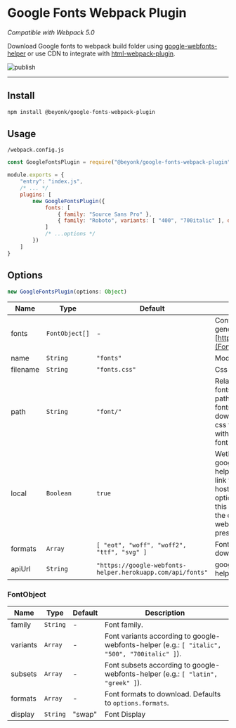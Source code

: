# Google Fonts Webpack Plugin

*Compatible with Webpack 5.0*

Download Google fonts to webpack build folder using [google-webfonts-helper](https://github.com/majodev/google-webfonts-helper) or use CDN to integrate with [html-webpack-plugin](https://github.com/jantimon/html-webpack-plugin).

![publish](https://github.com/beyonk-adventures/google-fonts-webpack-plugin/workflows/publish/badge.svg)

---

## Install

```bash
npm install @beyonk/google-fonts-webpack-plugin
```

## Usage

`/webpack.config.js`
```js
const GoogleFontsPlugin = require("@beyonk/google-fonts-webpack-plugin")

module.exports = {
	"entry": "index.js",
	/* ... */
	plugins: [
		new GoogleFontsPlugin({
			fonts: [
				{ family: "Source Sans Pro" },
				{ family: "Roboto", variants: [ "400", "700italic" ], display: "block" }
			]
			/* ...options */
		})
	]
}
```

## Options

```js
new GoogleFontsPlugin(options: Object)
```

|Name|Type|Default|Description|
|----|----|-------|-----------|
|fonts|`FontObject[]`|-|Configuration generated by [http://fontello.com](Fontello.com).
|name|`String`|`"fonts"`|Module name.
|filename|`String`|`"fonts.css"`|Css file name.
|path|`String`|`"font/"`|Relative path to fonts directory. If path is `undefined` fonts are not downloaded, the css file is generated with Google hosted font files.
|local|`Boolean`|`true`|Wether to use google-webfonts-helper API or just link to Google Fonts hosted css. If this option is set to false this plugin just adds the css url to html-webpack-plugin (if present).
|formats|`Array`|`[ "eot", "woff", "woff2", "ttf", "svg" ]`|Font formats to download.
|apiUrl|`String`|`"https://google-webfonts-helper.herokuapp.com/api/fonts"`|google-webfonts-helper API url.


### FontObject

|Name|Type|Default|Description|
|----|----|-------|-----------|
|family|`String`|-|Font family.
|variants|`Array`|-|Font variants according	to google-webfonts-helper (e.g.: `[ "italic", "500", "700italic" ]`).
|subsets|`Array`|-|Font subsets according	to google-webfonts-helper (e.g.: `[ "latin", "greek" ]`).
|formats|`Array`|-|Font formats to download. Defaults to `options.formats`.
|display|`String`|"swap"|Font Display|

